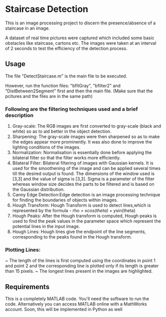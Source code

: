 # Staircase Detection

This is an image processing project to discern the presence/absence of a staircase in an image. 

A dataset of real time pictures were captured which included some basic obstacles like staircase, cartons etc. The images were taken at an interval of 2 seconds to test the efficiency of the detection process.


## Usage
The file "DetectStaircase.m" is the main file to be executed.

However, run the function files: "bfltGray", "bfilter2" and "DistBetween2Segment" first and then the main file.
(Make sure that the pcitures and the files are in the same path)


### Following are the filtering techniques used and a brief description

1. Gray-scale: The RGB images are first converted to gray-scale (black and white) so as to aid better in the object detection. 
2. Sharpening: The gray-scale images were then sharpened so as to make the edges appear more prominently. It was also done to improve the lighting conditions of the images. 
3. Normalization: Normalisation is essentially done before applying the bilateral filter so that the filter works more efficiently. 
4. Bilateral Filter: Bilateral filtering of images with Gaussian kernels. It is used for the smoothening of the image and can be applied several times till the desired output is found. The dimensions of the window used is [3,3] and the value of sigma is [3,3]. Sigma is a parameter of the filter whereas window size decides the parts to be filtered and is based on the Gaussian distribution. 
5. Canny Edge Detection:Edge detection is an image processing technique for finding the boundaries of objects within images.
6. Hough Transform: Hough Transform is used to detect lines,which is represented by the formula - rho = x*cos(theta) + y*sin(theta)
7. Hough Peaks: After the Hough transform is computed, Hough peaks is used to find the peak values in the parameter space which represent the potential lines in the input image.
8. Hough Lines: Hough lines give the endpoint of the line segments, corresponding to the peaks found in the Hough transform.


### Plotting Lines: 
~ The length of the lines is first computed using the coordinates in point 1 and point 2 and the corresponding line is plotted only if its length is greater than 15 pixels. 
~ The longest lines present in the images are highlighted.


## Requirements

This is a completely MATLAB code. You'll need the software to run the code. Alternatively you can access MATLAB online with a MathWorks account.
Soon, this will be implemented in Python as well





